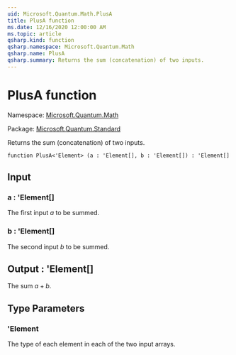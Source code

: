 ```yaml
---
uid: Microsoft.Quantum.Math.PlusA
title: PlusA function
ms.date: 12/16/2020 12:00:00 AM
ms.topic: article
qsharp.kind: function
qsharp.namespace: Microsoft.Quantum.Math
qsharp.name: PlusA
qsharp.summary: Returns the sum (concatenation) of two inputs.
---
```


# PlusA function

Namespace: [Microsoft.Quantum.Math](xref:Microsoft.Quantum.Math)

Package: [Microsoft.Quantum.Standard](https://nuget.org/packages/Microsoft.Quantum.Standard)


Returns the sum (concatenation) of two inputs.

```qsharp
function PlusA<'Element> (a : 'Element[], b : 'Element[]) : 'Element[]
```


## Input

### a : 'Element[]

The first input $a$ to be summed.


### b : 'Element[]

The second input $b$ to be summed.



## Output : 'Element[]

The sum $a + b$.

## Type Parameters

### 'Element

The type of each element in each of the two input arrays.